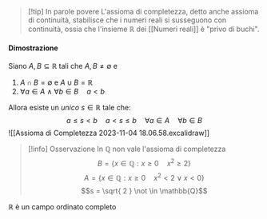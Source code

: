 >[!tip] In parole povere
>  L'assioma di completezza, detto anche assioma di continuità, stabilisce che i numeri reali si susseguono con continuità, ossia che l'insieme $\mathbb{R}$ dei [[Numeri reali]] è "privo di buchi".
#### Dimostrazione
Siano $A,B \subseteq \mathbb{R}$ tali che $A,B \neq \emptyset$ e
1) $A \cap B = \emptyset$ e $A \cup B = \mathbb{R}$
2) $\forall a \in A \ \wedge \ \forall b \in B \quad a < b$

Allora esiste un *unico* $s \in \mathbb{R}$ tale che:
$$a \leq s < b \quad a < s \leq b \quad \forall a \in A \quad \forall b \in B$$
![[Assioma di Completezza 2023-11-04 18.06.58.excalidraw]]

>[!info] Osservazione
> In $\mathbb{Q}$ non vale l'assioma di completezza
> $$B = \{ x \in \mathbb{Q}: x \geq 0 \quad x^{2} \geq 2 \}$$
> $$A = \{ x \in \mathbb{Q} : x \geq 0 \quad x^{2} < 2 \ \vee \ x <0 \}$$
> $$s = \sqrt{ 2 } \not \in \mathbb{Q}$$

$\mathbb{R}$ è un campo ordinato completo